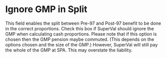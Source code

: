 # Ignore GMP in Split

This field enables the split between Pre-97 and Post-97 benefit to be
done in the correct proportions. Check this box if SuperVal should
ignore the GMP when calculating cash proportions. Please note that if
this option is chosen then the GMP pension maybe commuted. (This depends
on the options chosen and the size of the GMP.) However, SuperVal will
still pay the whole of the GMP at SPA. This may overstate the liability.
